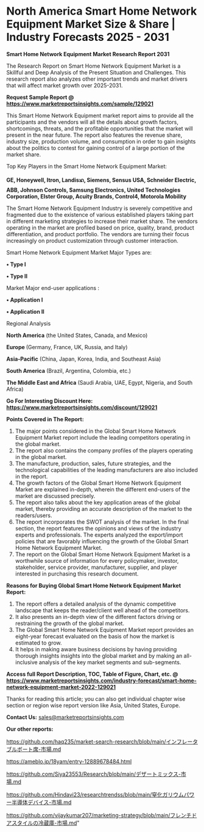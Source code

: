 # North America Smart Home Network Equipment Market Size & Share | Industry Forecasts 2025 - 2031

<strong>Smart Home Network Equipment Market Research Report 2031</strong>

The Research Report on Smart Home Network Equipment Market is a Skillful and Deep Analysis of the Present Situation and Challenges. This research report also analyzes other important trends and market drivers that will affect market growth over 2025-2031.

<strong>Request Sample Report @ <a href=https://www.marketreportsinsights.com/sample/129021>https://www.marketreportsinsights.com/sample/129021</a></strong>

This Smart Home Network Equipment market report aims to provide all the participants and the vendors will all the details about growth factors, shortcomings, threats, and the profitable opportunities that the market will present in the near future. The report also features the revenue share, industry size, production volume, and consumption in order to gain insights about the politics to contest for gaining control of a large portion of the market share.

Top Key Players in the Smart Home Network Equipment Market:

<strong>GE, Honeywell, Itron, Landisᬪ, Siemens, Sensus USA, Schneider Electric, ABB, Johnson Controls, Samsung Electronics, United Technologies Corporation, Elster Group, Acuity Brands, Control4, Motorola Mobility</strong>

The Smart Home Network Equipment Industry is severely competitive and fragmented due to the existence of various established players taking part in different marketing strategies to increase their market share. The vendors operating in the market are profiled based on price, quality, brand, product differentiation, and product portfolio. The vendors are turning their focus increasingly on product customization through customer interaction.

Smart Home Network Equipment Market Major Types are:

<strong>• Type I

• Type II</strong>

Market Major end-user applications :

<strong>• Application I

• Application II</strong>

Regional Analysis

</u><strong><b>North America</b></strong> (the United States, Canada, and Mexico)

<strong><b>Europe </b></strong>(Germany, France, UK, Russia, and Italy)

<strong><b>Asia-Pacific</b></strong> (China, Japan, Korea, India, and Southeast Asia)

<strong><b>South America</b></strong> (Brazil, Argentina, Colombia, etc.)

<strong><b>The Middle East and Africa</b></strong> (Saudi Arabia, UAE, Egypt, Nigeria, and South Africa)

<strong>Go For Interesting Discount Here: <a href=https://www.marketreportsinsights.com/discount/129021>https://www.marketreportsinsights.com/discount/129021</a></strong>

<strong>Points Covered in The Report:</strong>
<ol>
  <li>The major points considered in the Global Smart Home Network Equipment Market report include the leading competitors operating in the global market.</li>
  <li>The report also contains the company profiles of the players operating in the global market.</li>
  <li>The manufacture, production, sales, future strategies, and the technological capabilities of the leading manufacturers are also included in the report.</li>
  <li>The growth factors of the Global Smart Home Network Equipment Market are explained in-depth, wherein the different end-users of the market are discussed precisely.</li>
  <li>The report also talks about the key application areas of the global market, thereby providing an accurate description of the market to the readers/users.</li>
  <li>The report incorporates the SWOT analysis of the market. In the final section, the report features the opinions and views of the industry experts and professionals. The experts analyzed the export/import policies that are favorably influencing the growth of the Global Smart Home Network Equipment Market.</li>
  <li>The report on the Global Smart Home Network Equipment Market is a worthwhile source of information for every policymaker, investor, stakeholder, service provider, manufacturer, supplier, and player interested in purchasing this research document.</li>
</ol>
<strong>Reasons for Buying Global Smart Home Network Equipment Market Report:</strong>

<ol>
  <li>The report offers a detailed analysis of the dynamic competitive landscape that keeps the reader/client well ahead of the competitors.</li>
  <li>It also presents an in-depth view of the different factors driving or restraining the growth of the global market.</li>
  <li>The Global Smart Home Network Equipment Market report provides an eight-year forecast evaluated on the basis of how the market is estimated to grow.</li>
  <li>It helps in making aware business decisions by having providing thorough insights insights into the global market and by making an all-inclusive analysis of the key market segments and sub-segments.</li>
</ol>
<strong>Access full Report Description, TOC, Table of Figure, Chart, etc. @ <a href=https://www.marketreportsinsights.com/industry-forecast/smart-home-network-equipment-market-2022-129021>https://www.marketreportsinsights.com/industry-forecast/smart-home-network-equipment-market-2022-129021</a></strong>


Thanks for reading this article; you can also get individual chapter wise section or region wise report version like Asia, United States, Europe.

<strong>Contact Us:</strong>
sales@marketreportsinsights.com

<strong>Our other reports:</strong>

<a href=https://github.com/haq235/market-search-research/blob/main/インフレータブルボート席-市場.md>https://github.com/haq235/market-search-research/blob/main/インフレータブルボート席-市場.md</a>

<a href=https://ameblo.jp/18yam/entry-12889678484.html>https://ameblo.jp/18yam/entry-12889678484.html</a>

<a href=https://github.com/Siya23553/Research/blob/main/デザートミックス-市場.md>https://github.com/Siya23553/Research/blob/main/デザートミックス-市場.md</a>

<a href=https://github.com/Hindavi23/researchtrendss/blob/main/窒化ガリウムパワー半導体デバイス-市場.md>https://github.com/Hindavi23/researchtrendss/blob/main/窒化ガリウムパワー半導体デバイス-市場.md</a>

<a href=https://github.com/vijaykumar207/marketing-strategy/blob/main/フレンチドアスタイルの冷蔵庫-市場.md>https://github.com/vijaykumar207/marketing-strategy/blob/main/フレンチドアスタイルの冷蔵庫-市場.md</a>"
